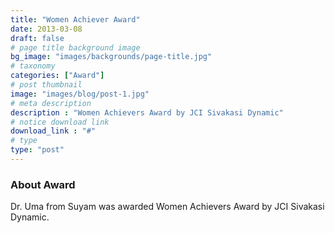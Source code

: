 ```yaml
---
title: "Women Achiever Award"
date: 2013-03-08
draft: false
# page title background image
bg_image: "images/backgrounds/page-title.jpg"
# taxonomy
categories: ["Award"]
# post thumbnail
image: "images/blog/post-1.jpg"
# meta description
description : "Women Achievers Award by JCI Sivakasi Dynamic"
# notice download link
download_link : "#"
# type
type: "post"
---
```



### About Award

Dr. Uma from Suyam was awarded Women Achievers Award by JCI Sivakasi Dynamic.
